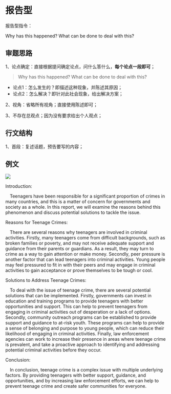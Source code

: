 
# 报告型
报告型指令：

Why has this happened? What can be done to deal with this?

## 审题思路

1、论点确定：直接根据提问确定论点，问什么答什么，**每个论点一段即可**；

> Why has this happened? What can be done to deal with this?
- 论点1：怎么发生的？即描述这种现象，并陈述其原因；
- 论点2：怎么解决？即针对此社会现象，给出解决方案；

2、视角：省略所有视角；直接使用陈述即可；

3、不存在总观点；因为没有要求给出个人观点；

## 行文结构

1、首段：复述话题，预告要写的内容；

## 例文
![](/images/报告型例文.png)

Introduction:

&ensp;&ensp;Teenagers have been responsible for a significant proportion of crimes in many countries, and this is a matter of concern for governments and society as a whole. In this report, we will examine the reasons behind this phenomenon and discuss potential solutions to tackle the issue.

Reasons for Teenage Crimes:

&ensp;&ensp;<font class="font-pink">There are several reasons why</font> teenagers are involved in criminal activities. <font class="font-pink">Firstly</font>, many teenagers come from difficult backgrounds, such as broken families or poverty, and may not receive adequate support and guidance from their parents or guardians. As a result, they may turn to crime as a way to gain attention or make money. <font class="font-pink">Secondly</font>, peer pressure is another factor that can lead teenagers into criminal activities. Young people may feel pressured to fit in with their peers and may engage in criminal activities to gain acceptance or prove themselves to be tough or cool.

Solutions to Address Teenage Crimes:

&ensp;&ensp;<font class="font-pink">To deal with the issue of</font> teenage crime, <font class="font-pink">there are several potential solutions that can be implemented</font>. <font class="font-pink">Firstly</font>, governments can invest in education and training programs to provide teenagers with better opportunities and support. This can help to prevent teenagers from engaging in criminal activities out of desperation or a lack of options. <font class="font-pink">Secondly</font>, community outreach programs can be established to provide support and guidance to at-risk youth. These programs can help to provide a sense of belonging and purpose to young people, which can reduce their likelihood of engaging in criminal activities. <font class="font-pink">Finally</font>, law enforcement agencies can work to increase their presence in areas where teenage crime is prevalent, and take a proactive approach to identifying and addressing potential criminal activities before they occur.

Conclusion:

&ensp;&ensp;In conclusion, teenage crime is a complex issue with multiple underlying factors. By providing teenagers with better support, guidance, and opportunities, and by increasing law enforcement efforts, we can help to prevent teenage crime and create safer communities for everyone.
